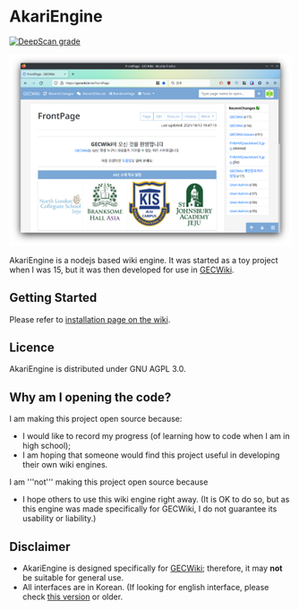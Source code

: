 # AkariEngine
[![DeepScan grade](https://deepscan.io/api/teams/16356/projects/19628/branches/512678/badge/grade.svg)](https://deepscan.io/dashboard#view=project&tid=16356&pid=19628&bid=512678)

![Screenshot](wikiscreenshot.png)

AkariEngine is a nodejs based wiki engine. It was started as a toy project when I was 15, but it was then developed for use in [GECWiki](https://gecwiki.kr).

## Getting Started
Please refer to [installation page on the wiki](https://github.com/kbmin24/AkariEngine/wiki/Installation).

## Licence
AkariEngine is distributed under GNU AGPL 3.0.

## Why am I opening the code?
I am making this project open source because:
 * I would like to record my progress (of learning how to code when I am in high school);
 * I am hoping that someone would find this project useful in developing their own wiki engines.

I am '''not''' making this project open source because
 * I hope others to use this wiki engine right away. (It is OK to do so, but as this engine was made specifically for GECWiki, I do not guarantee its usability or liability.)

## Disclaimer
 * AkariEngine is designed specifically for [GECWiki](https://gecwiki.kr); therefore, it may __not__ be suitable for general use.
 * All interfaces are in Korean. (If looking for english interface, please check [this version](https://github.com/kbmin24/AkariEngine/tree/a3c8afb6d532ca2704456efe13e19a8fb531f0fe) or older.
